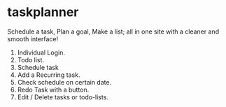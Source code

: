 # taskplanner
Schedule a task, Plan a goal, Make a list; all in one site with a cleaner and smooth interface!
1) Individual Login.
2) Todo list.
3) Schedule task 
4) Add a Recurring task.
5) Check schedule on certain date.
6) Redo Task with a button.
7) Edit / Delete tasks or todo-lists.

